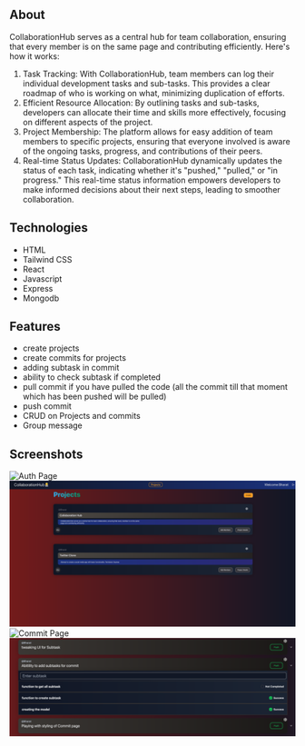 
## About 
CollaborationHub serves as a central hub for team collaboration, ensuring that every member is on the same page and contributing efficiently. Here's how it works:
1.  Task Tracking: With CollaborationHub, team members can log their individual development tasks and sub-tasks. This provides a clear roadmap of who is working on what, minimizing duplication of efforts.
2.  Efficient Resource Allocation: By outlining tasks and sub-tasks, developers can allocate their time and skills more effectively, focusing on different aspects of the project.
3.  Project Membership: The platform allows for easy addition of team members to specific projects, ensuring that everyone involved is aware of the ongoing tasks, progress, and contributions of their peers.
4.  Real-time Status Updates: CollaborationHub dynamically updates the status of each task, indicating whether it's "pushed," "pulled," or "in progress." This real-time status information empowers developers to make informed decisions about their next steps, leading to smoother collaboration.

## Technologies
- HTML
- Tailwind CSS
- React
- Javascript
- Express
- Mongodb

## Features
- create projects
- create commits for projects
- adding subtask in commit
- ability to check subtask if completed
- pull commit if you have pulled the code (all the commit till that moment which has been pushed will be pulled)
- push commit
- CRUD on Projects and commits
- Group message


## Screenshots
![Auth Page](/ReadmeAssets/Auth%20Page.png)
![Project Page](/ReadmeAssets/Project%20Page.png)
![Commit Page](/ReadmeAssets/Commit%20Page.png)
![Subtask List](/ReadmeAssets/Subtask1.png)

